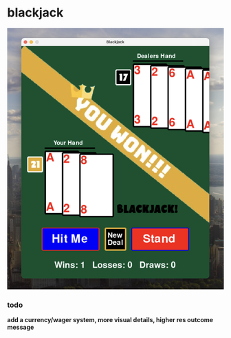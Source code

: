 # blackjack  

![](assets/preview.png)  

### todo  
**add a currency/wager system, more visual details, higher res outcome message**  
